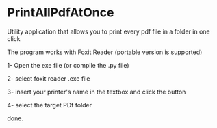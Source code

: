 # PrintAllPdfAtOnce
Utility application that allows you to print every pdf file in a folder in one click

The program works with Foxit Reader (portable version is supported)

1- Open the exe file (or compile the .py file)

2- select foxit reader .exe file

3- insert your printer's name in the textbox and click the button

4- select the target PDf folder


done.
